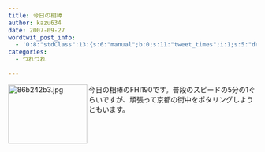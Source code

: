 ```yaml
---
title: 今日の相棒
author: kazu634
date: 2007-09-27
wordtwit_post_info:
  - 'O:8:"stdClass":13:{s:6:"manual";b:0;s:11:"tweet_times";i:1;s:5:"delay";i:0;s:7:"enabled";i:1;s:10:"separation";s:2:"60";s:7:"version";s:3:"3.7";s:14:"tweet_template";b:0;s:6:"status";i:2;s:6:"result";a:0:{}s:13:"tweet_counter";i:2;s:13:"tweet_log_ids";a:1:{i:0;i:3251;}s:9:"hash_tags";a:0:{}s:8:"accounts";a:1:{i:0;s:7:"kazu634";}}'
categories:
  - つれづれ

---
```

<div class="section">
<p>
<a href="http://image.blog.livedoor.jp/simoom634/imgs/8/6/86b242b3.jpg" onclick="__gaTracker('send', 'event', 'outbound-article', 'http://image.blog.livedoor.jp/simoom634/imgs/8/6/86b242b3.jpg', '');" target="_blank"><img width="160" align="left" alt="86b242b3.jpg" src="http://image.blog.livedoor.jp/simoom634/imgs/8/6/86b242b3-s.jpg" class="pict" height="120" border="0" /></a>今日の相棒のFHI190です。普段のスピードの5分の1ぐらいですが、頑張って京都の街中をポタリングしようともいます。<br clear="all" />
</p>
</div>

